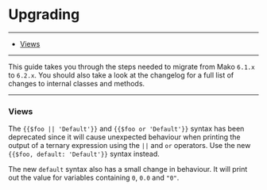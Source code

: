 # Upgrading

--------------------------------------------------------

* [Views](#views)

--------------------------------------------------------

This guide takes you through the steps needed to migrate from Mako `6.1.x` to `6.2.x`. You should also take a look at the changelog for a full list of changes to internal classes and methods.

--------------------------------------------------------

<a id="views"></a>

### Views

The `{{$foo || 'Default'}}` and `{{$foo or 'Default'}}` syntax has been deprecated since it will cause unexpected behaviour when printing the output of a ternary expression using the `||` and `or` operators. Use the new `{{$foo, default: 'Default'}}` syntax instead.

The new `default` syntax also has a small change in behaviour. It will print out the value for variables containing `0`, `0.0` and `"0"`.